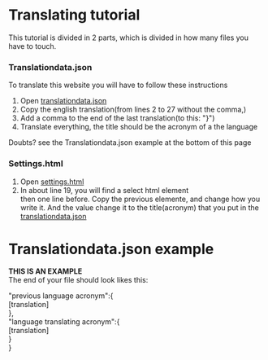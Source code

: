 # Translating tutorial

This tutorial is divided in 2 parts, which is divided in how many files you have to touch.
### Translationdata.json
To translate this website you will have to follow these instructions
1. Open [translationdata.json](./translationdata.json)
2. Copy the english translation(from lines 2 to 27 without the comma,)
3. Add a comma to the end of the last translation(to this: "}")
5. Translate everything, the title should be the acronym of a the language<br>


Doubts? see the Translationdata.json example at the bottom of this page
### Settings.html
1. Open [settings.html](./settings.html)
2. In about line 19, you will find a select html element <br> then one line before. Copy the previous elemente, and change how you write it. And the value change it to the title(acronym) that you put in the [translationdata.json](./translationdata.json)






# Translationdata.json example
**THIS IS AN EXAMPLE** <br>
The end of your file should look likes this:

"previous language acronym":{<br>
        [translation]<br>
},<br>
"language translating acronym":{<br>
        [translation]<br>
    }<br>
}

